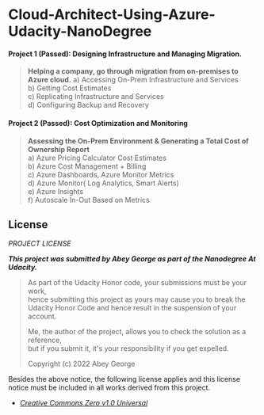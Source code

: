 # Cloud-Architect-Using-Azure-Udacity-NanoDegree

#### Project 1 (Passed): Designing Infrastructure and Managing Migration.

> **Helping a company, go through migration from on-premises to Azure cloud.**
> a) Accessing On-Prem Infrastructure and Services  
> b) Getting Cost Estimates  
> c) Replicating Infrastructure and Services  
> d) Configuring Backup and Recovery

#### Project 2 (Passed): Cost Optimization and Monitoring

> **Assessing the On-Prem Environment & Generating a Total Cost of Ownership Report**  
> a) Azure Pricing Calculator Cost Estimates  
> b) Azure Cost Management + Billing  
> c) Azure Dashboards, Azure Monitor Metrics  
> d) Azure Monitor( Log Analytics, Smart Alerts)  
> e) Azure Insights  
> f) Autoscale In-Out Based on Metrics

<!-- #### Project 3 (Passed): Security

> **IAM (Identity and Access Management)**
> a) Network and Infrastructure Security
> b) Data Security and Protection
> c) Cloud Protection
> d) Monitoring
> e) Compliance -->

## License

_PROJECT LICENSE_

**_This project was submitted by Abey George as part of the Nanodegree At Udacity._**

> As part of the Udacity Honor code, your submissions must be your work,  
> hence submitting this project as yours may cause you to break the  
> Udacity Honor Code and hence result in the suspension of your account.
>
> Me, the author of the project, allows you to check the solution as a reference,  
> but if you submit it, it's your responsibility if you get expelled.
>
> Copyright (c) 2022 Abey George

Besides the above notice, the following license applies and this license notice
must be included in all works derived from this project.

- [_Creative Commons Zero v1.0 Universal_](/LICENSE)
